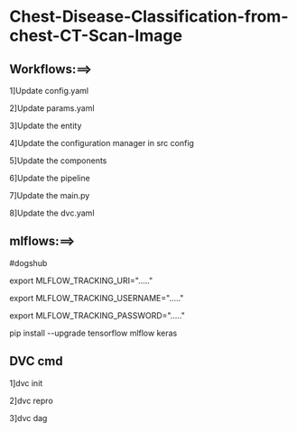# Chest-Disease-Classification-from-chest-CT-Scan-Image

## Workflows:==>

1]Update config.yaml

2]Update params.yaml

3]Update the entity

4]Update the configuration manager in src config

5]Update the components

6]Update the pipeline

7]Update the main.py

8]Update the dvc.yaml

## mlflows:==>

#dogshub

export  MLFLOW_TRACKING_URI="....."

export MLFLOW_TRACKING_USERNAME="....."

export MLFLOW_TRACKING_PASSWORD="....."

pip install --upgrade tensorflow mlflow keras



## DVC cmd

1]dvc init

2]dvc repro

3]dvc dag